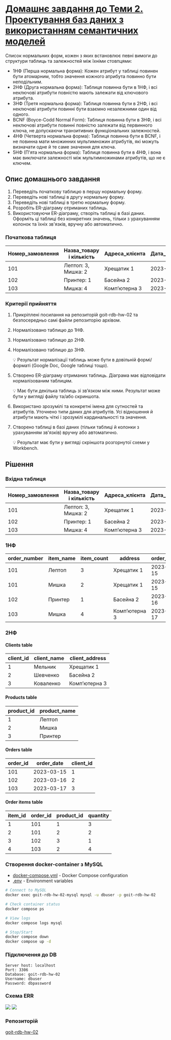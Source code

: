 # [Домашнє завдання до Теми 2. Проектування баз даних з використанням семантичних моделей](https://www.edu.goit.global/learn/25315460/21808779/22222320/homework)

Список нормальних форм, кожен з яких встановлює певні вимоги до структури таблиць та залежностей між їхніми стовпцями:
- 1НФ (Перша нормальна форма): Кожен атрибут у таблиці повинен бути атомарним, тобто значення кожного атрибута повинно бути неподільним.
- 2НФ (Друга нормальна форма): Таблиця повинна бути в 1НФ, і всі неключові атрибути повністю мають залежати від ключового атрибута.
- 3НФ (Третя нормальна форма): Таблиця повинна бути в 2НФ, і всі неключові атрибути повинні бути взаємно незалежними один від одного.
- BCNF (Boyce-Codd Normal Form): Таблиця повинна бути в 3НФ, і всі неключові атрибути повинні повністю залежати від первинного ключа, не допускаючи транзитивних функціональних залежностей.
- 4НФ (Четверта нормальна форма): Таблиця повинна бути в BCNF, і не повинна мати множинних мультимножин атрибутів, які можуть визначати одне й те саме значення для ключа.
- 5НФ (П'ята нормальна форма): Таблиця повинна бути в 4НФ, і вона має виключати залежності між мультимножинами атрибутів, що не є ключем.

## Опис домашнього завдання

1. Переведіть початкову таблицю в першу нормальну форму.
2. Переведіть нові таблиці в другу нормальну форму.
3. Переведіть нові таблиці в третю нормальну форму.
4. Розробіть ER-діаграму отриманих таблиць.
5. Використовуючи ER-діаграму, створіть таблиці в базі даних. Оформіть ці таблиці без конкретних значень, тільки з урахуванням колонок та їхніх зв'язків, вручну або автоматично.

### Початкова таблиця

| Номер\_замовлення | Назва\_товару і кількість | Адреса\_клієнта | Дата\_замовлення | Клієнт    |
| ----------------- | ------------------------- | --------------- | ---------------- | --------- |
| 101               | Лептоп: 3, Мишка: 2       | Хрещатик 1      | 2023-03-15       | Мельник   |
| 102               | Принтер: 1                | Басейна 2       | 2023-03-16       | Шевченко  |
| 103               | Мишка: 4                  | Комп’ютерна 3   | 2023-03-17       | Коваленко |

### Критерії прийняття

1. Прикріплені посилання на репозиторій goit-rdb-hw-02 та безпосередньо самі файли репозиторію архівом.
2. Нормалізовано таблицю до 1НФ.
3. Нормалізовано таблицю до 2НФ.
4. Нормалізовано таблицю до 3НФ.

    💡 Результат нормалізації таблиць може бути в довільній формі/форматі (Google Doc, Google таблиці тощо).

5. Створено ER-діаграму отриманих таблиць. Діаграма має відповідати нормалізованим таблицям.

    💡 Має бути декілька таблиць зі зв’язком між ними. Результат може бути у вигляді файлу та/або скриншота.

6. Використано зрозумілі та конкретні імена для сутностей та атрибутів. Уточнено типи даних для атрибутів. Усі відношення й атрибути мають чіткі і зрозумілі кардинальності та значення.
7. Створено таблиці в базі даних (тільки таблиці й колонки з урахуванням зв'язків) вручну або автоматично.

    💡 Результат має бути у вигляді скріншота розгорнутої схеми у Workbench.

## Рішення
### Вхідна таблиця
| Номер\_замовлення | Назва\_товару і кількість | Адреса\_клієнта | Дата\_замовлення | Клієнт    |
| ----------------- | ------------------------- | --------------- | ---------------- | --------- |
| 101               | Лептоп: 3, Мишка: 2       | Хрещатик 1      | 2023-03-15       | Мельник   |
| 102               | Принтер: 1                | Басейна 2       | 2023-03-16       | Шевченко  |
| 103               | Мишка: 4                  | Комп’ютерна 3   | 2023-03-17       | Коваленко |

### 1НФ

| order\_number | item\_name | item\_count | address       | order\_date | client\_name |
| ------------- | ---------- | ----------- | ------------- | ----------- | ------------ |
| 101           | Лептоп     | 3           | Хрещатик 1    | 2023-03-15  | Мельник      |
| 101           | Мишка      | 2           | Хрещатик 1    | 2023-03-15  | Мельник      |
| 102           | Принтер    | 1           | Басейна 2     | 2023-03-16  | Шевченко     |
| 103           | Мишка      | 4           | Комп’ютерна 3 | 2023-03-17  | Коваленко    |

### 2НФ
#### Clients table

| client\_id | client\_name | client\_address       |
| -- | ------------ | ------------- |
| 1  | Мельник      | Хрещатик 1    |
| 2  | Шевченко     | Басейна 2     |
| 3  | Коваленко    | Комп’ютерна 3 |

#### Products table

| product\_id | product\_name |
| -- | ---------- |
| 1  | Лептоп     |
| 2  | Мишка      |
| 3  | Принтер    |

#### Orders table

| order\_id | order\_date | client\_id |
| ------------- | ----------- | ---------- |
| 101           | 2023-03-15  | 1          |
| 102           | 2023-03-16  | 2          |
| 103           | 2023-03-17  | 3          |

#### Order items table

| item\_id | order\_id | product\_id | quantity |
| --------- | --------- | -------- | ----------- |
| 1         | 101       | 1        | 3           |
| 2         | 101       | 2        | 2           |
| 3         | 102       | 3        | 1           |
| 4         | 103       | 2        | 4           |

### Створення docker-container з MySQL

- [docker-compose.yml](./docker-compose.yml) - Docker Compose configuration
- [.env](./.env) - Environment variables

```bash
# Connect to MySQL
docker exec goit-rdb-hw-02-mysql mysql -u dbuser -p goit-rdb-hw-02

# Check container status
docker compose ps

# View logs
docker compose logs mysql

# Stop/Start
docker compose down
docker compose up -d
```

### Підключення до DB
```
Server host: localhost
Port: 3306
Database: goit-rdb-hw-02
Username: dbuser
Password: dbpassword
```

### Схема ERR
![](./ERR.png)
![](./columns.png)

### Репозиторій
[goit-rdb-hw-02](https://github.com/nickolas-z/goit-rdb-hw-02)
